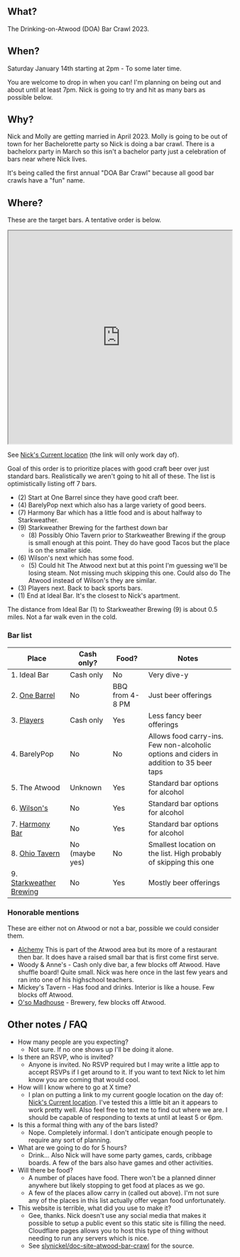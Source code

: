 ## What?
The Drinking-on-Atwood (DOA) Bar Crawl 2023.

## When?
Saturday January 14th starting at 2pm - To some later time. 

You are welcome to drop in when you can! 
I'm planning on being out and about until at least 7pm. Nick is going to try and hit as many bars as possible below. 

## Why?
Nick and Molly are getting married in April 2023. 
Molly is going to be out of town for her Bachelorette party so Nick is doing a bar crawl. 
There is a bachelorx party in March so this isn't a bachelor party just a celebration
of bars near where Nick lives.

It's being called the first annual "DOA Bar Crawl" because all good bar crawls have a "fun" name. 

## Where?

These are the target bars. A tentative order is below.

<!--
This is a MyMaps Google map. 
 -->

<iframe src="https://www.google.com/maps/d/u/0/embed?mid=1UVdmLFwleORKFIRq0Mciyfmav4QNYWw&ehbc=2E312F" width="100%" height="480"></iframe>



See [Nick's Current location] (the link will only work day of). 

Goal of this order is to prioritize places with good craft beer over just standard bars. Realistically we aren't going to hit all of these. The list is optimistically listing off 7 bars.

* (2) Start at One Barrel since they have good craft beer.
* (4) BarelyPop next which also has a large variety of good beers.
* (7) Harmony Bar which has a little food and is about halfway to Starkweather.
* (9) Starkweather Brewing for the farthest down bar
    * (8) Possibly Ohio Tavern prior to Starkweather Brewing if the group is small enough at this point. They do have good Tacos but the place is on the smaller side.
* (6) Wilson's next which has some food.
    * (5) Could hit The Atwood next but at this point I'm guessing we'll be losing steam. Not missing much skipping this one. Could also do The Atwood instead of Wilson's they are similar.
* (3) Players next. Back to back sports bars.
* (1) End at Ideal Bar. It's the closest to Nick's apartment.

The distance from Ideal Bar (1) to Starkweather Brewing (9) is about 0.5 miles. Not a far walk even in the cold.

### Bar list

| Place | Cash only? | Food? | Notes |
| --- | --- | --- | --- |
| 1. Ideal Bar | Cash only | No | Very dive-y |
| 2. [One Barrel] | No | BBQ from 4-8 PM | Just beer offerings |
| 3. [Players] | Cash only | Yes | Less fancy beer offerings |
| 4. BarelyPop | No | No  | Allows food carry-ins. Few non-alcoholic options and ciders in addition to 35 beer taps |
| 5. The Atwood | Unknown | Yes | Standard bar options for alcohol |
| 6. [Wilson's] | No | Yes | Standard bar options for alcohol |
| 7. [Harmony Bar] | No | Yes | Standard bar options for alcohol |
| 8. [Ohio Tavern] | No (maybe yes) | No | Smallest location on the list. High probably of skipping this one |
| 9. [Starkweather Brewing] | No | Yes | Mostly beer offerings |

[One Barrel]: https://www.onebarrelbrewing.com/locations/madison-taproom
[Players]: https://www.playerssportsbarmadison.com/
[Wilson's]: https://wilsonssportsbarandgrill.com/
[Harmony Bar]: https://harmonybarandgrill.com/
[Ohio Tavern]: https://theohiotavern.com/home/
[Starkweather Brewing]: https://starkweatherbrewing.com/

### Honorable mentions 

These are either not on Atwood or not a bar, possible we could consider them.

* [Alchemy](https://www.alchemymadison.com/) This is part of the Atwood area but its more of a restaurant then bar. It does have a raised small bar that is first come first serve.
* Woody & Anne's - Cash only dive bar, a few blocks off Atwood. Have shuffle board! Quite small. Nick was here once in the last few years and ran into one of his highschool teachers.
* Mickey's Tavern - Has food and drinks. Interior is like a house. Few blocks off Atwood.
* [O'so Madhouse](https://www.osobrewing.com/the-madhouse) - Brewery, few blocks off Atwood. 

## Other notes / FAQ
* How many people are you expecting?
    * Not sure. If no one shows up I'll be doing it alone.
* Is there an RSVP, who is invited?
    * Anyone is invited. No RSVP required but I may write a little app to accept RSVPs if I get around to it. If you want to text Nick to let him know you are coming that would cool.
* How will I know where to go at X time? 
    * I plan on putting a link to my current google location on the day of: [Nick's Current location]. I've tested this a little bit an it appears to work pretty well. Also feel free to text me to find out where we are. I should be capable of responding to texts at until at least 5 or 6pm.
* Is this a formal thing with any of the bars listed?
    * Nope. Completely informal. I don't anticipate enough people to require any sort of planning.
* What are we going to do for 5 hours?
    * Drink... Also Nick will have some party games, cards, cribbage boards. 
    A few of the bars also have games and other activities.
* Will there be food? 
    * A number of places have food. There won't be a planned dinner anywhere but likely stopping to get food at places as we go.
    * A few of the places allow carry in (called out above). I'm not sure any of the places in this list actually offer vegan food unfortunately.
* This website is terrible, what did you use to make it?
    * Gee, thanks. Nick doesn't use any social media that makes it possible to setup a public event so this static site is filling the need. Cloudflare pages allows you to host this type of thing without needing to run any servers which is nice.
    * See [slynickel/doc-site-atwood-bar-crawl](https://github.com/slynickel/doc-site-atwood-bar-crawl) for the source.



<!-- TODO: Update the day of. The current link is expired. -->
[Nick's Current location]: https://maps.app.goo.gl/3NqGnWHv5FHChQVc8